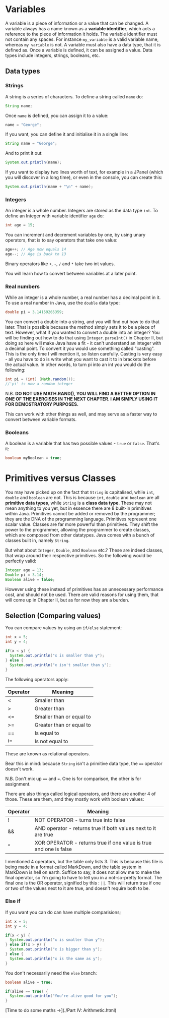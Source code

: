 Variables
===

A variable is a piece of information or a value that can be changed. A variable always has a name known as a **variable identifier**, which acts a reference to the piece of information it holds. The variable identifier must not contain any spaces. For instance `my_variable` is a valid variable name, whereas `my variable` is not. A variable must also have a data type, that it is defined as. Once a variable is defined, it can be assigned a value. Data types include integers, strings, booleans, etc.

## Data types

### Strings
A string is a series of characters. To define a string called `name` do:

```java
String name;
```

Once `name` is defined, you can assign it to a value:

```java
name = "George";
```

If you want, you can define it and initialise it in a single line:

```java
String name = "George";
```

And to print it out:

```java
System.out.println(name);
```

If you want to display two lines worth of text, for example in a JPanel (which you will discover in a long time), or even in the console, you can create this:

```java
System.out.println(name + "\n" + name);
```

### Integers
An integer is a whole number. Integers are stored as the data type `int`. To define an Integer with variable identifier `age` do:

```java
int age = 15;
```

You can increment and decrement variables by one, by using unary operators, that is to say operators that take one value:

```java
age++; // Age now equals 14
age--; // Age is back to 13
```

Binary operators like `+`, `-`, `/` and `*` take two int values.

You will learn how to convert between variables at a later point.

### Real numbers
While an integer is a whole number, a real number has a decimal point in it. To use a real number in Java, use the `double` data type:

```java
double pi = 3.14159265359;
```

You can convert a double into a string, and you will find out how to do that later. That is possible because the method simply sets it to be a piece of text. However, what if you wanted to convert a double into an integer? You will be finding out how to do that using `Integer.parseInt()` in Chapter II, but doing so here will make Java have a fit - it can't understand an integer with a decimal point. To convert it you would use something called "casting". This is the only time I will mention it, so listen carefully. Casting is very easy - all you have to do is write what you want to cast it to in brackets before the actual value. In other words, to turn pi into an int you would do the following:

```java
int pi = (int) (Math.random());
//'pi' is now a random integer
```

N.B. **DO NOT USE MATH.RAND(), YOU WILL FIND A BETTER OPTION IN ONE OF THE EXERCISES IN THE NEXT CHAPTER. I AM SIMPLY USING IT FOR DEMOSTRATORY PURPOSES.**

This can work with other things as well, and may serve as a faster way to convert between variable formats.

### Booleans
A boolean is a variable that has two possible values - `true` or `false`. That's it:

```java
boolean myBoolean = true;
```

# Primitives versus Classes
You may have picked up on the fact that `String` is capitalised, while `int`, `double` and `boolean` are not. This is because `int`, `double` and `boolean` are all **primitive data types**, while  `String` is a **class data type**. These may not mean anything to you yet, but in essence there are 8 built-in primitives within Java. Primitives cannot be added or removed by the programmer; they are the DNA of the programming language. Primitives represent one scalar value. Classes are far more powerful than primitives. They shift the power to the programmer, allowing the programmer to create classes, which are composed from other datatypes. Java comes with a bunch of classes built in, namely `String`.

But what about `Integer`, `Double`, and `Boolean` etc.? These are indeed classes, that wrap around their respective primitives. So the following would be perfectly valid:

```java
Integer age = 13;
Double pi = 3.14;
Boolean alive = false;
```

However using these instead of primitives has an unnecessary performance cost, and should not be used. There are valid reasons for using them, that will come up in Chapter II, but as for now they are a burden. 

## Selection (Comparing values)
You can compare values by using an `if/else` statement: 

```java
int x = 5;
int y = 4;

if(x < y) {
  System.out.println("x is smaller than y");
} else {
  System.out.println("x isn't smaller than y");
}
```

The following operators apply:

| Operator        | Meaning           |
| ------------- |-------------| 
| <    | Smaller than | 
| >  | Greater than    |   
| <=  | Smaller than or equal to  |   
| >=  | Greater than or equal to  |
| == | Is equal to    | 
| != | Is not equal to  |

These are known as relational operators. 

Bear this in mind: because `String` isn't a primitive data type, the `==` operator doesn't work.

N.B. Don't mix up `==` and `=`. One is for comparison, the other is for assignment.

There are also things called logical operators, and there are another 4 of those. These are them, amd they mostly work with boolean values:

| Operator        | Meaning
| ------------- |-------------|
| !    | NOT OPERATOR - turns true into false |
| && | AND operator - returns true if both values next to it are true |
| ^  | XOR OPERATOR - returns true if one value is true and one is false |

I mentioned 4 operators, but the table only lists 3. This is because this file is being made in a format called MarkDown, and the table system in MarkDown is hell on earth. Suffice to say, it does not allow me to make the final operator, so I'm going to have to tell you in a not-so-pretty format. The final one is the OR operator, signified by this : `||`. This will return true if one or two of the values next to it are true, and doesn't require both to be.

### Else if 
If you want you can do can have multiple comparisions;

```java
int x = 5;
int y = 4;

if(x < y) {
  System.out.println("x is smaller than y");
} else if(x > y) {
  System.out.println("x is bigger than y");
} else {
  System.out.println("x is the same as y");
}
```

You don't necessarily need the `else` branch:
```java
boolean alive = true;

if(alive == true) {
  System.out.println("You're alive good for you");
}
```

[Time to do some maths &rarr;](./Part IV: Arithmetic.html)
